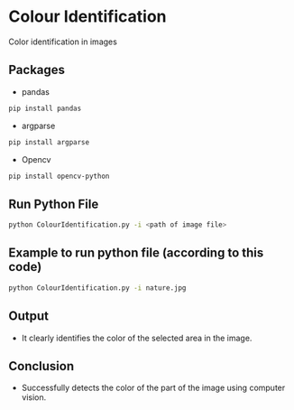 # Colour Identification
Color identification in images

## Packages

* pandas 

```bash
pip install pandas
```

* argparse

```bash
pip install argparse
```

* Opencv

```bash
pip install opencv-python
```

## Run Python File
```bash
python ColourIdentification.py -i <path of image file>
```
## Example to run python file (according to this code)
```bash
python ColourIdentification.py -i nature.jpg
```

## Output

  * It clearly identifies the color of the selected area in the image.

## Conclusion 

   * Successfully detects the color of the part of the image using computer vision.
